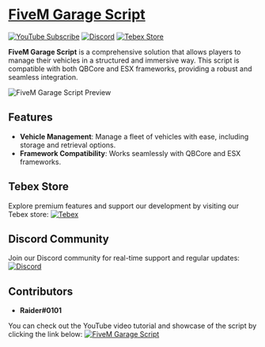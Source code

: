 # [FiveM Garage Script](https://youtu.be/ZyGHSdPcUAQ)

[![YouTube Subscribe](https://img.shields.io/badge/YouTube-Subscribe-red?style=for-the-badge&logo=youtube)](https://youtu.be/ZyGHSdPcUAQ)
[![Discord](https://img.shields.io/badge/Discord-Join-blue?style=for-the-badge&logo=discord)](https://discord.gg/EkwWvFS)
[![Tebex Store](https://img.shields.io/badge/Tebex-Store-green?style=for-the-badge&logo=shopify)](https://eyestore.tebex.io/)

**FiveM Garage Script** is a comprehensive solution that allows players to manage their vehicles in a structured and immersive way. This script is compatible with both QBCore and ESX frameworks, providing a robust and seamless integration.

![FiveM Garage Script Preview](https://github.com/user-attachments/assets/3f1f1b19-94ac-4ddc-8f8b-381e09abb30d)

## Features
- **Vehicle Management**: Manage a fleet of vehicles with ease, including storage and retrieval options.
- **Framework Compatibility**: Works seamlessly with QBCore and ESX frameworks.

## Tebex Store
Explore premium features and support our development by visiting our Tebex store:
[![Tebex](https://img.shields.io/badge/Tebex-EYE%20STORE-00A2FF.svg)](https://eyestore.tebex.io/)

## Discord Community
Join our Discord community for real-time support and regular updates:
[![Discord](https://img.shields.io/badge/Discord-ES%20Community-7289DA.svg)](https://discord.gg/EkwWvFS)

## Contributors
- **Raider#0101**

You can check out the YouTube video tutorial and showcase of the script by clicking the link below:
[![FiveM Garage Script](https://img.shields.io/badge/YouTube-FiveM%20Garage%20Script-FF0000.svg)](https://youtu.be/ZyGHSdPcUAQ)
